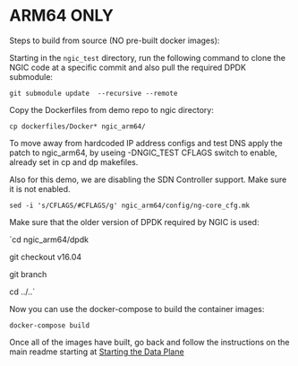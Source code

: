 ARM64 ONLY 
==========

Steps to build from source (NO pre-built docker images):

Starting in the `ngic_test` directory, run the following command to clone the NGIC code at a specific commit and also pull the required DPDK submodule:

`git submodule update  --recursive --remote`

Copy the Dockerfiles from demo repo to ngic directory:

`cp dockerfiles/Docker* ngic_arm64/`

To move away from hardcoded IP address configs and test DNS apply the patch
to ngic_arm64, by  useing  -DNGIC_TEST CFLAGS switch to enable, already set in
cp and dp makefiles.


Also for this demo, we are disabling the SDN Controller support.
Make sure it is not enabled.

`sed -i 's/CFLAGS/#CFLAGS/g' ngic_arm64/config/ng-core_cfg.mk`

Make sure that the older version of DPDK required by NGIC is used:

`cd ngic_arm64/dpdk

git checkout v16.04

git branch

cd ../..`

Now you can use the docker-compose to build the container images:

`docker-compose build`


Once all of the images have built, go back and follow the instructions on the main readme starting at [Starting the Data Plane](https://github.com/adivjoseph/ngic_test#starting-the-data-plane)
